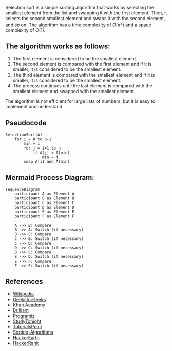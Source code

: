 Selection sort is a simple sorting algorithm that works by selecting the smallest element from the list and swapping it with the first element. Then, it selects the second smallest element and swaps it with the second element, and so on. The algorithm has a time complexity of $O(n^2)$ and a space complexity of $O(1)$.

## The algorithm works as follows:

1. The first element is considered to be the smallest element.
2. The second element is compared with the first element and if it is smaller, it is considered to be the smallest element.
3. The third element is compared with the smallest element and if it is smaller, it is considered to be the smallest element.
4. The process continues until the last element is compared with the smallest element and swapped with the smallest element.

The algorithm is not efficient for large lists of numbers, but it is easy to implement and understand.

## Pseudocode

```
SelectionSort(A)
    for i = 0 to n-1
        min = i
        for j = i+1 to n
            if A[j] < A[min]
                min = j
        swap A[i] and A[min]
```

## Mermaid Process Diagram:

```mermaid 
sequenceDiagram
    participant A as Element A
    participant B as Element B
    participant C as Element C
    participant D as Element D
    participant E as Element E
    participant F as Element F

    A ->> B: Compare
    B ->> A: Switch (if necessary)
    B ->> C: Compare
    C ->> B: Switch (if necessary)
    C ->> D: Compare
    D ->> C: Switch (if necessary)
    D ->> E: Compare
    E ->> D: Switch (if necessary)
    E ->> F: Compare
    F ->> E: Switch (if necessary)
```

## References

- [Wikipedia](https://en.wikipedia.org/wiki/Selection_sort)
- [GeeksforGeeks](https://www.geeksforgeeks.org/selection-sort/)
- [Khan Academy](https://www.khanacademy.org/computing/computer-science/algorithms/sorting-algorithms/a/selection-sort-pseudocode)
- [Brilliant](https://brilliant.org/wiki/selection-sort/)
- [Programiz](https://www.programiz.com/dsa/selection-sort)
- [StudyTonight](https://www.studytonight.com/data-structures/selection-sort)
- [TutorialsPoint](https://www.tutorialspoint.com/data_structures_algorithms/selection_sort_algorithm.htm)
- [Sorting-Algorithms](https://www.sorting-algorithms.com/selection-sort)
- [HackerEarth](https://www.hackerearth.com/practice/algorithms/sorting/selection-sort/visualize/)
- [HackerRank](https://www.hackerrank.com/challenges/tutorial-intro/problem)

